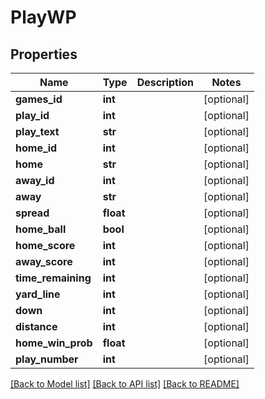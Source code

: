 # PlayWP

## Properties
Name | Type | Description | Notes
------------ | ------------- | ------------- | -------------
**games_id** | **int** |  | [optional] 
**play_id** | **int** |  | [optional] 
**play_text** | **str** |  | [optional] 
**home_id** | **int** |  | [optional] 
**home** | **str** |  | [optional] 
**away_id** | **int** |  | [optional] 
**away** | **str** |  | [optional] 
**spread** | **float** |  | [optional] 
**home_ball** | **bool** |  | [optional] 
**home_score** | **int** |  | [optional] 
**away_score** | **int** |  | [optional] 
**time_remaining** | **int** |  | [optional] 
**yard_line** | **int** |  | [optional] 
**down** | **int** |  | [optional] 
**distance** | **int** |  | [optional] 
**home_win_prob** | **float** |  | [optional] 
**play_number** | **int** |  | [optional] 

[[Back to Model list]](../README.md#documentation-for-models) [[Back to API list]](../README.md#documentation-for-api-endpoints) [[Back to README]](../README.md)


